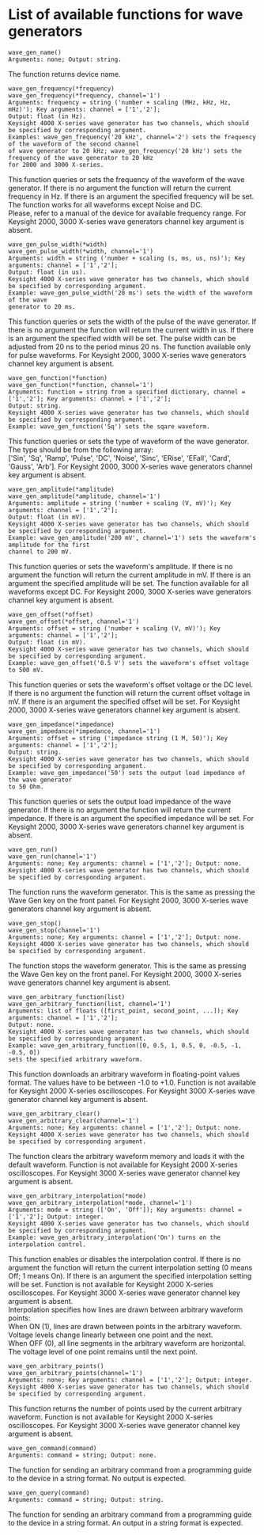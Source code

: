 # List of available functions for wave generators
```python3
wave_gen_name()
Arguments: none; Output: string.
```
The function returns device name.
```python3
wave_gen_frequency(*frequency)
wave_gen_frequency(*frequency, channel='1')
Arguments: frequency = string ('number + scaling (MHz, kHz, Hz, mHz)'); Key arguments: channel = ['1','2'];
Output: float (in Hz).
Keysight 4000 X-series wave generator has two channels, which should be specified by corresponding argument.
Examples: wave_gen_frequency('20 kHz', channel='2') sets the frequency of the waveform of the second channel
of wave generator to 20 kHz; wave_gen_frequency('20 kHz') sets the frequency of the wave generator to 20 kHz
for 2000 and 3000 X-series.
```
This function queries or sets the frequency of the waveform of the wave generator. If there is no argument the function will return the current frequency in Hz. If there is an argument the specified frequency will be set. The function works for all waveforms except Noise and DC.<br/>
Please, refer to a manual of the device for available frequency range. For Keysight 2000, 3000 X-series wave generators channel key argument is absent.<br/>
```python3
wave_gen_pulse_width(*width)
wave_gen_pulse_width(*width, channel='1')
Arguments: width = string ('number + scaling (s, ms, us, ns)'); Key arguments: channel = ['1','2'];
Output: float (in us).
Keysight 4000 X-series wave generator has two channels, which should be specified by corresponding argument.
Example: wave_gen_pulse_width('20 ms') sets the width of the waveform of the wave
generator to 20 ms.
```
This function queries or sets the width of the pulse of the wave generator. If there is no argument the function will return the current width in us. If there is an argument the specified width will be set. The pulse width can be adjusted from 20 ns to the period minus 20 ns. The function available only for pulse waveforms. For Keysight 2000, 3000 X-series wave generators channel key argument is absent.<br/>
```python3
wave_gen_function(*function)
wave_gen_function(*function, channel='1')
Arguments: function = string from a specified dictionary, channel = ['1','2']; Key arguments: channel = ['1','2'];
Output: string.
Keysight 4000 X-series wave generator has two channels, which should be specified by corresponding argument.
Example: wave_gen_function('Sq') sets the sqare waveform.
```
This function queries or sets the type of waveform of the wave generator. The type should be from the following array:<br/>
['Sin', 'Sq', 'Ramp', 'Pulse', 'DC', 'Noise', 'Sinc', 'ERise', 'EFall', 'Card', 'Gauss', 'Arb']. For Keysight 2000, 3000 X-series wave generators channel key argument is absent.<br/>
```python3
wave_gen_amplitude(*amplitude)
wave_gen_amplitude(*amplitude, channel='1')
Arguments: amplitude = string ('number + scaling (V, mV)'); Key arguments: channel = ['1','2'];
Output: float (in mV).
Keysight 4000 X-series wave generator has two channels, which should be specified by corresponding argument.
Example: wave_gen_amplitude('200 mV', channel='1') sets the waveform's amplitude for the first
channel to 200 mV.
```
This function queries or sets the waveform's amplitude. If there is no argument the function will return the current amplitude in mV. If there is an argument the specified amplitude will be set. The function available for all waveforms except DC. For Keysight 2000, 3000 X-series wave generators channel key argument is absent.<br/>
```python3
wave_gen_offset(*offset)
wave_gen_offset(*offset, channel='1')
Arguments: offset = string ('number + scaling (V, mV)'); Key arguments: channel = ['1','2'];
Output: float (in mV).
Keysight 4000 X-series wave generator has two channels, which should be specified by corresponding argument.
Example: wave_gen_offset('0.5 V') sets the waveform's offset voltage to 500 mV.
```
This function queries or sets the waveform's offset voltage or the DC level. If there is no argument the function will return the current offset voltage in mV. If there is an argument the specified offset will be set. For Keysight 2000, 3000 X-series wave generators channel key argument is absent.<br/>
```python3
wave_gen_impedance(*impedance)
wave_gen_impedance(*impedance, channel='1')
Arguments: offset = string ('impedance string (1 M, 50)'); Key arguments: channel = ['1','2'];
Output: string.
Keysight 4000 X-series wave generator has two channels, which should be specified by corresponding argument.
Example: wave_gen_impedance('50') sets the output load impedance of the wave generator
to 50 Ohm.
```
This function queries or sets the output load impedance of the wave generator. If there is no argument the function will return the current impedance. If there is an argument the specified impedance will be set. For Keysight 2000, 3000 X-series wave generators channel key argument is absent.<br/>
```python3
wave_gen_run()
wave_gen_run(channel='1')
Arguments: none; Key arguments: channel = ['1','2']; Output: none.
Keysight 4000 X-series wave generator has two channels, which should be specified by corresponding argument.
```
The function runs the waveform generator. This is the same as pressing the Wave Gen key on the front panel. For Keysight 2000, 3000 X-series wave generators channel key argument is absent.
```python3
wave_gen_stop()
wave_gen_stop(channel='1')
Arguments: none; Key arguments: channel = ['1','2']; Output: none.
Keysight 4000 X-series wave generator has two channels, which should be specified by corresponding argument.
```
The function stops the waveform generator. This is the same as pressing the Wave Gen key on the front panel. For Keysight 2000, 3000 X-series wave generators channel key argument is absent.
```python3
wave_gen_arbitrary_function(list)
wave_gen_arbitrary_function(list, channel='1')
Arguments: list of floats ([first_point, second_point, ...]); Key arguments: channel = ['1','2'];
Output: none.
Keysight 4000 X-series wave generator has two channels, which should be specified by corresponding argument.
Example: wave_gen_arbitrary_function([0, 0.5, 1, 0.5, 0, -0.5, -1, -0.5, 0])
sets the specified arbitrary waveform.
```
This function downloads an arbitrary waveform in floating-point values format. The values have to be between -1.0 to +1.0. Function is not available for Keysight 2000 X-series oscilloscopes. For Keysight 3000 X-series wave generator channel key argument is absent.<br/>
```python3
wave_gen_arbitrary_clear()
wave_gen_arbitrary_clear(channel='1')
Arguments: none; Key arguments: channel = ['1','2']; Output: none.
Keysight 4000 X-series wave generator has two channels, which should be specified by corresponding argument.
```
The function clears the arbitrary waveform memory and loads it with the default waveform. Function is not available for Keysight 2000 X-series oscilloscopes. For Keysight 3000 X-series wave generator channel key argument is absent.
```python3
wave_gen_arbitrary_interpolation(*mode)
wave_gen_arbitrary_interpolation(*mode, channel='1')
Arguments: mode = string (['On', 'Off']); Key arguments: channel = ['1','2']; Output: integer.
Keysight 4000 X-series wave generator has two channels, which should be specified by corresponding argument.
Example: wave_gen_arbitrary_interpolation('On') turns on the interpolation control.
```
This function enables or disables the interpolation control. If there is no argument the function will return the current interpolation setting 
(0 means Off; 1 means On). If there is an argument the specified interpolation setting will be set. Function is not available for Keysight 2000 X-series oscilloscopes. For Keysight 3000 X-series wave generator channel key argument is absent.<br/>
Interpolation specifies how lines are drawn between arbitrary waveform points:<br/>
When ON (1), lines are drawn between points in the arbitrary waveform. Voltage levels change linearly between one point and the next.<br/>
When OFF (0), all line segments in the arbitrary waveform are horizontal. The voltage level of one point remains until the next point.<br/>
```python3
wave_gen_arbitrary_points()
wave_gen_arbitrary_points(channel='1')
Arguments: none; Key arguments: channel = ['1','2']; Output: integer.
Keysight 4000 X-series wave generator has two channels, which should be specified by corresponding argument.
```
This function returns the number of points used by the current arbitrary waveform. Function is not available for Keysight 2000 X-series oscilloscopes. For Keysight 3000 X-series wave generator channel key argument is absent.
```python3
wave_gen_command(command)
Arguments: command = string; Output: none.
```
The function for sending an arbitrary command from a programming guide to the device in a string format. No output is expected.<br/>
```python3
wave_gen_query(command)
Arguments: command = string; Output: string.
```
The function for sending an arbitrary command from a programming guide to the device in a string format. An output in a string format is expected.<br/>
